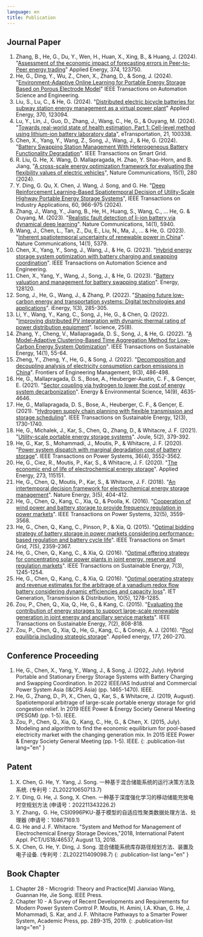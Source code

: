 ```yaml
---
language: en
title: Publication
---
```

## Journal Paper
1. Zhang, B., He, G., Du, Y., Wen, H., Huan, X., Xing, B., & Huang, J. (2024). "[Assessment of the economic impact of forecasting errors in Peer-to-Peer energy trading](https://www.sciencedirect.com/science/article/abs/pii/S0306261924011334)" Applied Energy, 374, 123750.
2. He, G., Ding, Y., Wu, Z., Chen, X., Zhang, D., & Song, J. (2024). "[Environment-Adaptive Online Learning for Portable Energy Storage Based on Porous Electrode Model](https://ieeexplore.ieee.org/abstract/document/10737665)" IEEE Transactions on Automation Science and Engineering.
3. Liu, S., Lu, C., & He, G. (2024). "[Distributed electric bicycle batteries for subway station energy management as a virtual power plant](https://www.sciencedirect.com/science/article/abs/pii/S030626192400477X)" Applied Energy, 370, 123094.
4. Lu, Y., Lin, J., Guo, D., Zhang, J., Wang, C., He, G., & Ouyang, M. (2024). "[Towards real-world state of health estimation, Part 1: Cell-level method using lithium-ion battery laboratory data](https://www.sciencedirect.com/science/article/abs/pii/S2590116824000286)", eTransportation, 21, 100338.
5. Chen, X., Yang, Y., Wang, Z., Song, J., Wang, J., & He, G. (2024). "[Battery Swapping Station Management With Heterogeneous Battery Functionality Degradation](https://ieeexplore.ieee.org/abstract/document/10506804)". IEEE Transactions on Smart Grid.
6. R. Liu, G. He, X. Wang, D. Mallapragada, H. Zhao, Y. Shao-Horn, and B. Jiang, "[A cross-scale energy optimization framework for evaluating the flexibility values of electric vehicles](https://www.nature.com/articles/s41467-023-43884-x.pdf)", Nature Communications, 15(1), 280 (2024).
7. Y. Ding, G. Qu, X. Chen, J. Wang, J. Song, and G. He. "[Deep Reinforcement Learning-Based Spatiotemporal Decision of Utility-Scale Highway Portable Energy Storage Systems](https://ieeexplore.ieee.org/stamp/stamp.jsp?tp=&arnumber=10122695)", IEEE Transactions on Industry Applications, 60, 966-975 (2024).
8. Zhang, J., Wang, Y., Jiang, B., He, H., Huang, S., Wang, C., ... He, G. & Ouyang, M. (2023). "[Realistic fault detection of li-ion battery via dynamical deep learning](https://www.nature.com/articles/s41467-023-41226-5)". Nature Communications, 14(1), 5940.
9. Wang, J., Chen, L., Tan, Z., Du, E., Liu, N., Ma, J., ... & He, G. (2023). "[Inherent spatiotemporal uncertainty of renewable power in China](https://www.nature.com/articles/s41467-023-40670-7)". Nature Communications, 14(1), 5379.
10. Chen, X., Yang, Y., Song, J., Wang, J., & He, G. (2023). "[Hybrid energy storage system optimization with battery charging and swapping coordination](https://ieeexplore.ieee.org/document/10192528)". IEEE Transactions on Automation Science and Engineering.
11. Chen, X., Yang, Y., Wang, J., Song, J., & He, G. (2023). "[Battery valuation and management for battery swapping station](https://www.sciencedirect.com/science/article/abs/pii/S0360544223015141)". Energy, 128120.
12. Song, J., He, G., Wang, J., & Zhang, P. (2022). "[Shaping future low-carbon energy and transportation systems: Digital technologies and applications](https://www.sciopen.com/article/10.23919/IEN.2022.0040)". iEnergy, 1(3), 285-305.
13. Li, Y., Wang, Y., Kang, C., Song, J., He, G., & Chen, Q. (2022). "[Improving distributed PV integration with dynamic thermal rating of power distribution equipment](https://www.sciencedirect.com/science/article/pii/S258900422201080X)". Iscience, 25(8).
14. Zhang, Y., Cheng, V., Mallapragada, D. S., Song, J., & He, G. (2022). "[A Model-Adaptive Clustering-Based Time Aggregation Method for Low-Carbon Energy System Optimization](https://ieeexplore.ieee.org/document/9860080)". IEEE Transactions on Sustainable Energy, 14(1), 55-64.
15. Zheng, Y., Zheng, Y., He, G., & Song, J. (2022). "[Decomposition and decoupling analysis of electricity consumption carbon emissions in China](https://journal.hep.com.cn/fem/EN/10.1007/s42524-022-0215-3)". Frontiers of Engineering Management, 9(3), 486-498.
16. He, G., Mallapragada, D. S., Bose, A., Heuberger-Austin, C. F., & Gençer, E. (2021). "[Sector coupling via hydrogen to lower the cost of energy system decarbonization](https://pubs.rsc.org/en/content/articlehtml/2021/ee/d1ee00627d)". Energy & Environmental Science, 14(9), 4635-4646.
17. He, G., Mallapragada, D. S., Bose, A., Heuberger, C. F., & Gençer, E. (2021). "[Hydrogen supply chain planning with flexible transmission and storage scheduling](https://ieeexplore.ieee.org/abstract/document/9371425)". IEEE Transactions on Sustainable Energy, 12(3), 1730-1740.
18. He, G., Michalek, J., Kar, S., Chen, Q., Zhang, D., & Whitacre, J. F. (2021). "[Utility-scale portable energy storage systems](https://www.sciencedirect.com/science/article/pii/S2542435120305730)". Joule, 5(2), 379-392.
19. He, G., Kar, S., Mohammadi, J., Moutis, P., & Whitacre, J. F. (2020). "[Power system dispatch with marginal degradation cost of battery storage](https://ieeexplore.ieee.org/abstract/document/9311775)". IEEE Transactions on Power Systems, 36(4), 3552-3562.
20. He, G., Ciez, R., Moutis, P., Kar, S., & Whitacre, J. F. (2020). "[The economic end of life of electrochemical energy storage](https://www.sciencedirect.com/science/article/pii/S0306261920306632)". Applied Energy, 273, 115151.
21. He, G., Chen, Q., Moutis, P., Kar, S., & Whitacre, J. F. (2018). "[An intertemporal decision framework for electrochemical energy storage management](https://www.nature.com/articles/s41560-018-0129-9)". Nature Energy, 3(5), 404-412.
22. He, G., Chen, Q., Kang, C., Xia, Q., & Poolla, K. (2016). "[Cooperation of wind power and battery storage to provide frequency regulation in power markets](https://ieeexplore.ieee.org/abstract/document/7797224/)". IEEE Transactions on Power Systems, 32(5), 3559-3568.
23. He, G., Chen, Q., Kang, C., Pinson, P., & Xia, Q. (2015). "[Optimal bidding strategy of battery storage in power markets considering performance-based regulation and battery cycle life](https://ieeexplore.ieee.org/abstract/document/7106509/)". IEEE Transactions on Smart Grid, 7(5), 2359-2367.
24. He, G., Chen, Q., Kang, C., & Xia, Q. (2016). "[Optimal offering strategy for concentrating solar power plants in joint energy, reserve and regulation markets](https://ieeexplore.ieee.org/abstract/document/7437454)". IEEE Transactions on Sustainable Energy, 7(3), 1245-1254.
25. He, G., Chen, Q., Kang, C., & Xia, Q. (2016). "[Optimal operating strategy and revenue estimates for the arbitrage of a vanadium redox flow battery considering dynamic efficiencies and capacity loss](https://ietresearch.onlinelibrary.wiley.com/doi/full/10.1049/iet-gtd.2015.0373)". IET Generation, Transmission & Distribution, 10(5), 1278-1285.
26. Zou, P., Chen, Q., Xia, Q., He, G., & Kang, C. (2015). "[Evaluating the contribution of energy storages to support large-scale renewable generation in joint energy and ancillary service markets](https://ieeexplore.ieee.org/abstract/document/7337454)". IEEE Transactions on Sustainable Energy, 7(2), 808-818.
27. Zou, P., Chen, Q., Xia, Q., He, G., Kang, C., & Conejo, A. J. (2016). "[Pool equilibria including strategic storage](https://www.sciencedirect.com/science/article/abs/pii/S0306261916307097)". Applied energy, 177, 260-270.


## Conference Proceeding
1. He, G., Chen, X., Yang, Y., Wang, J., & Song, J. (2022, July). Hybrid Portable and Stationary Energy Storage Systems with Battery Charging and Swapping Coordination. In 2022 IEEE/IAS Industrial and Commercial Power System Asia (I&CPS Asia) (pp. 1465-1470). IEEE.
1. He, G., Zhang, D., Pi, X., Chen, Q., Kar, S., & Whitacre, J. (2019, August). Spatiotemporal arbitrage of large-scale portable energy storage for grid congestion relief. In 2019 IEEE Power & Energy Society General Meeting (PESGM) (pp. 1-5). IEEE.
1. Zou, P., Chen, Q., Xia, Q., Kang, C., He, G., & Chen, X. (2015, July). Modeling and algorithm to find the economic equilibrium for pool-based electricity market with the changing generation mix. In 2015 IEEE Power & Energy Society General Meeting (pp. 1-5). IEEE.
{: .publication-list lang="en" }

## Patent
1. X. Chen, G. He, Y. Yang, J. Song. 一种基于混合储能系统的运行决策方法及系统. (专利号：ZL202210650713.7)
1. Y. Ding, G. He, J. Song, X. Chen. 一种基于深度强化学习的移动储能充放电时空规划方法 (申请号：202211343226.2)
1. Y. Zhang，G. He, CSI0996PKU-基于模型的自适应性聚类数据处理方法、处理器 (申请号：10867169.1)
1. G. He and J. F. Whitacre. "System and Method for Management of Electrochemical Energy Storage Devices,"2018, International Patent Appl. PCT/US18/46537, August 13, 2018.
1. X. Chen, G. He, Y. Ding, J. Song. 混合储能系统库存路径规划方法、装置及电子设备. (专利号：ZL202211409098.7)
{: .publication-list lang="en" }

## Book Chapter
1. Chapter 28 - Microgrid: Theory and Practice[M] Jianxiao Wang, Guannan He, Jie Song. IEEE Press.
1. Chapter 10 - A Survey of Recent Developments and Requirements for Modern Power System Control P. Moutis, H. Amini, I.A. Khan, G. He, J. Mohammadi, S. Kar, and J. F. Whitacre Pathways to a Smarter Power System, Academic Press, pp. 289-315, 2019.
{: .publication-list lang="en" }
